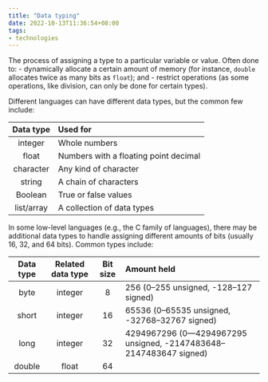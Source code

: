 ```yaml
---
title: "Data typing"
date: 2022-10-13T11:36:54+08:00
tags:
- technologies
---
```


The process of assigning a type to a particular variable or value. Often done to:
	- dynamically allocate a certain amount of memory (for instance, `double` allocates twice as many bits as `float`); and
	- restrict operations (as some operations, like division, can only be done for certain types).

Different languages can have different data types, but the common few include:

| Data type | Used for |
|:-:|:-|
| integer | Whole numbers |
| float | Numbers with a floating point decimal |
| character | Any kind of character |
| string | A chain of characters |
| Boolean | True or false values |
| list/array | A collection of data types |

In some low-level languages (e.g., the C family of languages), there may be additional data types to handle assigning different amounts of bits (usually 16, 32, and 64 bits). Common types include:

| Data type | Related data type | Bit size | Amount held |
|:-:|:-:|:-:|:-|
| byte | integer | 8 | 256 (0–255 unsigned, -128–127 signed) |
| short | integer | 16 | 65536 (0–65535 unsigned, -32768–32767 signed) |
| long | integer | 32 | 4294967296 (0—4294967295 unsigned, -2147483648–2147483647 signed) |
| double | float | 64 | | 

